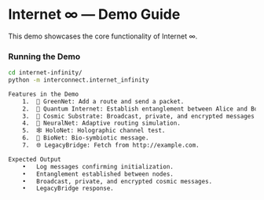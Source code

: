 # Internet ∞ — Demo Guide

This demo showcases the core functionality of Internet ∞.

### Running the Demo
```bash
cd internet-infinity/
python -m interconnect.internet_infinity

Features in the Demo
	1.	🌱 GreenNet: Add a route and send a packet.
	2.	🔮 Quantum Internet: Establish entanglement between Alice and Bob.
	3.	🌌 Cosmic Substrate: Broadcast, private, and encrypted messages.
	4.	🧠 NeuralNet: Adaptive routing simulation.
	5.	🕸️ HoloNet: Holographic channel test.
	6.	🧬 BioNet: Bio-symbiotic message.
	7.	🌐 LegacyBridge: Fetch from http://example.com.

Expected Output
	•	Log messages confirming initialization.
	•	Entanglement established between nodes.
	•	Broadcast, private, and encrypted cosmic messages.
	•	LegacyBridge response.

